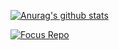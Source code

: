 [![Anurag's github stats](https://github-readme-stats.vercel.app/api?username=Trojain&theme=merko)](https://github.com/Trojain)


[![Focus Repo](https://github-readme-stats.vercel.app/api/pin/?username=YituHealthcare&repo=Arc&show_owner=true)](https://github.com/YituHealthcare/Arc)
